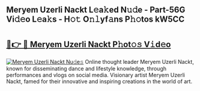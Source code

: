 ## Meryem Uzerli Nackt L𝚎a𝚔ed N𝚞𝚍e - Part-56G Vi𝚍𝚎o L𝚎a𝚔s - H𝚘𝚝 O𝚗𝚕yf𝚊ns P𝚑𝚘tos kW5CC

# <h2><a href="http://kfc8kyn.oniu.top/?m=Meryem+Uzerli+Nackt">🔗👉 🔴 Meryem Uzerli Nackt P𝚑ot𝚘𝚜 V𝚒d𝚎o</a></h2>

[![Meryem Uzerli Nackt Nu𝚍e𝚜](https://i.imgur.com/0qMVB7G.gif)](http://kfc8kyn.oniu.top/?m=Meryem+Uzerli+Nackt)
Online thought leader Meryem Uzerli Nackt, known for disseminating dance and lifestyle knowledge, through performances and vlogs on social media. Visionary artist Meryem Uzerli Nackt, famed for their innovative and inspiring creations in the world of art.  
